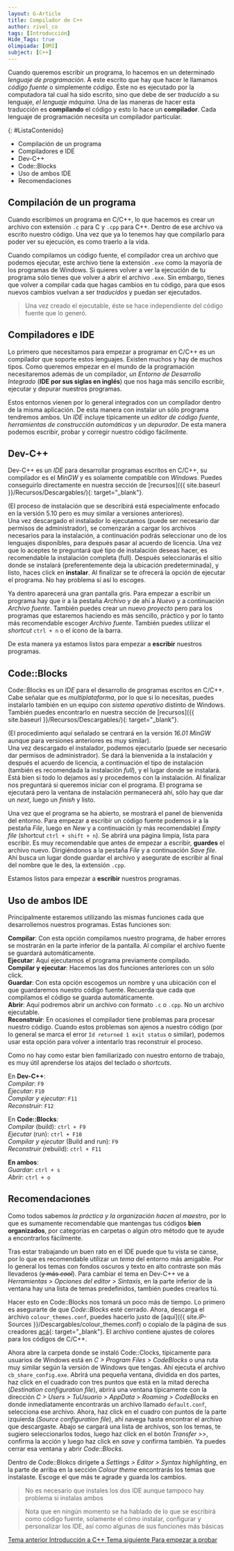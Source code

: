 ```yaml
---
layout: G-Article
title: Compilador de C++
author: rivel_co
tags: [Introducción]
Hide_Tags: true
olimpiada: [OMI]
subject: [C++]
---
```


Cuando queremos escribir un programa, lo hacemos en un determinado *lenguaje de programación*. A este escrito que hay que hacer le llamamos *código fuente* o simplemente *código*. Éste no es ejecutado por la computadora tal cual ha sido escrito, sino que debe de ser *traducido* a su lenguaje, *el lenguaje máquina*. Una de las maneras de hacer esta traducción es **compilando** el código y esto lo hace un **compilador**. Cada lenguaje de programación necesita un compilador particular.

{: #ListaContenido}
- Compilación de un programa
- Compiladores e IDE
- Dev-C++
- Code::Blocks
- Uso de ambos IDE
- Recomendaciones

## Compilación de un programa

Cuando escribimos un programa en C/C++, lo que hacemos es crear un archivo con extensión `.c` para C y `.cpp` para C++. Dentro de ese archivo va escrito nuestro código. Una vez que ya lo tenemos hay que compilarlo para poder ver su ejecución, <span>es como traerlo a la vida.</span>

Cuando compilamos un código fuente, el compilador crea un archivo que podemos ejecutar, este archivo tiene la extensión `.exe` como la mayoría de los programas de Windows. Si quieres volver a ver la ejecución de tu programa sólo tienes que volver a abrir el archivo `.exe`. Sin embargo, tienes que volver a compilar cada que hagas cambios en tu código, para que esos nuevos cambios vuelvan a ser *traducidos* y puedan ser ejecutados.

> Una vez creado el ejecutable, éste se hace independiente del código fuente que lo generó.

## Compiladores e IDE

Lo primero que necesitamos para empezar a programar en C/C++ es un compilador que soporte estos lenguajes. Existen muchos y hay de muchos tipos. Como queremos empezar en el mundo de la programación necesitaremos además de un compilador, *un Entorno de Desarrollo Integrado* (**IDE por sus siglas en inglés**) que nos haga más sencillo escribir, ejecutar y depurar nuestros programas.

Estos entornos vienen por lo general integrados con un compilador dentro de la misma aplicación. De esta manera con instalar un sólo programa tendremos ambos. Un *IDE* incluye típicamente un *editor de código fuente*, *herramientas de construcción automáticas* y un *depurador*. De esta manera podemos escribir, probar y corregir nuestro código fácilmente.

## Dev-C++

Dev-C++ es un *IDE* para desarrollar programas escritos en C/C++, su compilador es el *MinGW* y es solamente compatible con *Windows*. Puedes conseguirlo directamente en nuestra sección de [recursos]({{ site.baseurl }}/Recursos/Descargables/){: target="_blank"}.

(<span>El proceso de instalación que se describirá está especialmente enfocado en la versión 5.10 pero es muy similar a versiones anteriores</span>).
<br>
Una vez descargado el instalador lo ejecutamos (puede ser necesario dar permisos de administrador), se comenzarán a cargar los archivos necesarios para la instalación, a continuación podrás seleccionar uno de los lenguajes disponibles, para después pasar al acuerdo de licencia. Una vez que lo aceptes te preguntará qué tipo de instalación deseas hacer, es recomendable la instalación completa (full). Después seleccionarás el sitio donde se instalará (preferentemente deja la ubicación predeterminada), y listo, haces click en **instalar**. Al finalizar se te ofrecerá la opción de ejecutar el programa. No hay problema si así lo escoges.

Ya dentro aparecerá una gran pantalla gris. Para empezar a escribir un programa hay que ir a la pestaña *Archivo* y de ahí a *Nuevo* y a continuación *Archivo fuente*. También puedes crear un nuevo *proyecto* pero para los programas que estaremos haciendo es más sencillo, práctico y por lo tanto más recomendable escoger *Archivo fuente*. También puedes utilizar el *shortcut* `ctrl + n` o el ícono de la barra.

<span>De esta manera ya estamos listos para empezar a **escribir** nuestros programas.</span>

## Code::Blocks

Code::Blocks es un *IDE* para el desarrollo de programas escritos en C/C++. Cabe señalar que es *multiplataforma*, por lo que si lo necesitas, puedes instalarlo también en un equipo con *sistema operativo* distinto de Windows. También puedes encontrarlo en nuestra sección de [recursos]({{ site.baseurl }}/Recursos/Descargables/){: target="_blank"}.

(<span>El procedimiento aquí señalado se centrará en la versión *16.01 MinGW* aunque para versiones anteriores es muy similar</span>).
<br>
Una vez descargado el instalador, podemos ejecutarlo (puede ser necesario dar permisos de administrador). Se dará la bienvenida a la instalación y después el acuerdo de licencia, a continuación el tipo de instalación (también es recomendada la instalación *full*), y el lugar donde se instalará. Está bien si todo lo dejamos así y procedemos con la instalación. Al finalizar nos preguntará si queremos iniciar con el programa. El programa se ejecutará pero la ventana de instalación permanecerá ahí, sólo hay que dar un *next*, luego un *finish* y listo.

Una vez que el programa se ha abierto, se mostrará el panel de bienvenida del entorno. Para empezar a escribir un código fuente podemos ir a la pestaña *File*, luego en *New* y a continuación (<span>y más recomendable</span>) *Empty file* (shortcut `ctrl + shift + n`). Se abrirá una página limpia, lista para escribir. Es muy recomendable que antes de empezar a escribir, **guardes** el archivo nuevo. Dirigiéndonos a la pestaña *File* y a continuación *Save file*. Ahí busca un lugar donde guardar el archivo y asegurate de escribir al final del nombre que le des, la extensión `.cpp`.

<span>Estamos listos para empezar a **escribir** nuestros programas.</span>

## Uso de ambos IDE

Principalmente estaremos utilizando las mismas funciones cada que desarrollemos nuestros programas. Estas funciones son:

**Compilar**: Con esta opción compilamos nuestro programa, de haber errores se mostrarán en la parte inferior de la pantalla. Al compilar el archivo fuente se guardará automáticamente.
<br>
**Ejecutar**: Aquí ejecutamos el programa previamente compilado.
<br>
**Compilar y ejecutar**: Hacemos las dos funciones anteriores con un sólo click.
<br>
**Guardar**: Con esta opción escogemos un nombre y una ubicación con el que guardaremos nuestro código fuente. Recuerda que cada que compilamos el código se guarda automáticamente.
<br>
**Abrir**: Aquí podremos abrir un archivo con formato `.c` o `.cpp`. No un archivo ejecutable.
<br>
**Reconstruir**: En ocasiones el compilador tiene problemas para procesar nuestro código. Cuando estos problemas son ajenos a nuestro código (por lo general se marca el error `Id returned 1 exit status` o similar), podemos usar esta opción para volver a intentarlo tras reconstruir el proceso.

Como no hay como estar bien familiarizado con nuestro entorno de trabajo, es muy útil aprenderse los atajos del teclado o *shortcuts*.

En **Dev-C++**: <br>
*Compilar*: `F9` <br>
*Ejecutar*: `F10` <br>
*Compilar y ejecutar*: `F11` <br>
*Reconstruir*: `F12`

En **Code::Blocks**: <br>
*Compilar* (build): `ctrl + F9` <br>
*Ejecutar* (run): `ctrl + F10` <br>
*Compilar y ejecutar* (Build and run): `F9` <br>
*Reconstruir* (rebuild): `ctrl + F11`

**En ambos**: <br>
*Guardar*: `ctrl + s` <br>
*Abrir*: `ctrl + o`

## Recomendaciones

Como todos sabemos *la práctica y la organización hacen al maestro*, por lo que es sumamente recomendable que mantengas tus códigos **bien organizados**, por categorías en carpetas o algún otro método que te ayude a encontrarlos fácilmente.

Tras estar trabajando un buen rato en el IDE puede que tu vista se canse, por lo que es recomendable utilizar un *tema* del entorno más amigable. Por lo general los temas con fondos oscuros y texto en alto contraste son más llevaderos (<s>y más <i>cool</i></s>). Para cambiar el tema en Dev-C++ ve a *Herramientas > Opciones del editor > Sintaxis*, en la parte inferior de la ventana hay una lista de temas predefinidos, también puedes crearlos tú. 

Hacer esto en Code::Blocks nos tomará un poco más de tiempo. Lo primero es asegurarte de que *Code::Blocks* esté cerrado. Ahora, descarga el archivo `colour_themes.conf`, puedes hacerlo justo de [aquí]({{ site.iP-Sources }}/Descargables/colour_themes.conf) o copialo de la página de sus creadores [acá](http://wiki.codeblocks.org/index.php?title=Syntax_highlighting_custom_colour_themes){: target="_blank"}. El archivo contiene ajustes de colores para los códigos de C/C++.

Ahora abre la carpeta donde se instaló Code::Clocks, típicamente para usuarios de Windows está en *C > Program Files > CodeBlocks* o una ruta muy similar según la versión de Windows que tengas. Ahí ejecuta el archivo `cb_share_config.exe`. Abrirá una pequeña ventana, dividida en dos partes, haz click en el cuadrado con tres puntos que está en la mitad derecha (*Destination configuration file*), abrirá una ventana típicamente con la dirección *C > Users > TuUsuario > AppData > Roaming > CodeBlocks* en donde inmediatamente encontrarás un archivo llamado `default.conf`, selecciona ese archivo. Ahora, haz click en el cuadro con puntos de la parte izquierda (*Source configuration file*), ahí navega hasta encontrar el archivo que descargaste. Abajo se cargará una lista de archivos, son los temas, te sugiero seleccionarlos todos, luego haz click en el botón *Transfer >>*, confirma la acción y luego haz click en *save* y confirma también. Ya puedes cerrar esa ventana y abrir *Code::Blocks*.

Dentro de Code::Blokcs dirígete a *Settings > Editor > Syntax highlighting*, en la parte de arriba en la sección *Colour theme* encontrarás los temas que instalaste. Escoge el que más te agrade y guarda los cambios.

> No es necesario que instales los dos IDE aunque tampoco hay problema si instalas ambos

> Nota que en ningún momento se ha hablado de lo que se escribirá como código fuente, solamente el cómo instalar, configurar y personalizar los IDE, así como algunas de sus funciones más básicas

<div class="Nav">
    <a id="navLeft" href="{{ site.baseurl }}/C++/Introduccion/" title="Introducción a C++ &vert; #iP Code">
        Tema anterior
        <span>Introducción a C++</span>
    </a>
    <a id="navRight" href="{{ site.baseurl }}/C++/Introduccion/Para-empezar-a-probar/" title="Para empezar &vert; #iP Code">
        Tema siguiente
        <span>Para empezar a probar</span>
    </a>
</div>